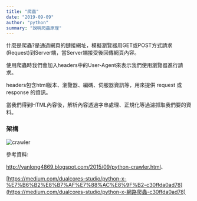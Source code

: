 ```yaml
---
title: "爬蟲"
date: "2019-09-09"
author: "python"
summary: "說明爬蟲原理"
---
```


什麼是爬蟲?是通過網頁的鏈接網址，模擬瀏覽器用GET或POST方式請求(Request)到Server端，當Server端接受後回傳網頁內容。

使用爬蟲時我們會加入headers中的User-Agent來表示我們使用瀏覽器進行請求。

headers包含html版本、瀏覽器、編碼、伺服器資訊等，用來提供 request 或 response 的資訊。

當我們得到HTML內容後，解析內容透過字串處理、正規化等過濾抓取我們要的資料。



### 架構

![crawler](C:\Users\user\Desktop\crawler.png)



參考資料:

<http://yanlong4869.blogspot.com/2015/09/python-crawler.html>、

[https://medium.com/dualcores-studio/python-x-%E7%B6%B2%E8%B7%AF%E7%88%AC%E8%9F%B2-c30ffda0ad78](https://medium.com/dualcores-studio/python-x-網路爬蟲-c30ffda0ad78)



